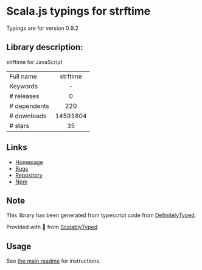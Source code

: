 
# Scala.js typings for strftime

Typings are for version 0.9.2

## Library description:
strftime for JavaScript

|                    |                 |
| ------------------ | :-------------: |
| Full name          | strftime |
| Keywords           | - |
| # releases         | 0 |
| # dependents       | 220 |
| # downloads        | 14591804 |
| # stars            | 35 |

## Links
- [Homepage](http://samhuri.net/proj/strftime)
- [Bugs](https://github.com/samsonjs/strftime/issues)
- [Repository](https://github.com/samsonjs/strftime)
- [Npm](https://www.npmjs.com/package/strftime)
    


## Note
This library has been generated from typescript code from [DefinitelyTyped](https://definitelytyped.org).

Provided with :purple_heart: from [ScalablyTyped](https://github.com/oyvindberg/ScalablyTyped)

## Usage
See [the main readme](../../readme.md) for instructions.


